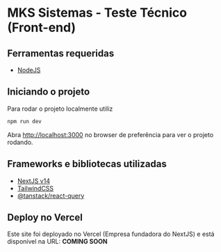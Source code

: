 # MKS Sistemas - Teste Técnico (Front-end)

## Ferramentas requeridas
- [NodeJS](https://nodejs.org/)

## Iniciando o projeto

Para rodar o projeto localmente utiliz

```bash
npm run dev
```

Abra [http://localhost:3000](http://localhost:3000) no browser de preferência para ver o projeto rodando.

## Frameworks e bibliotecas utilizadas

- [NextJS v14](https://nextjs.org/)
- [TailwindCSS](https://tailwindcss.com/)
- [@tanstack/react-query](https://tanstack.com/query/latest)

## Deploy no Vercel

Este site foi deployado no Vercel (Empresa fundadora do NextJS) e está disponível na URL: **COMING SOON**

